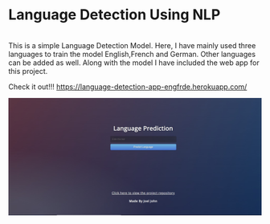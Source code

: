 # Language Detection Using NLP

<br>
This is a simple Language Detection Model. Here, I have mainly used three languages to train the model English,French and German. Other languages can be added as well. Along with the model I have included the web app for this project. 

Check it out!!!
https://language-detection-app-engfrde.herokuapp.com/

![Web App](./Web_App.jpg)
</br>
